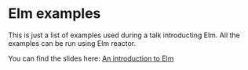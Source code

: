 # Elm examples

This is just a list of examples used during a talk introducting Elm. All the
examples can be run using Elm reactor.

You can find the slides here: [An introduction to Elm](http://slides.com/david_hernandez/deck-5#/)
